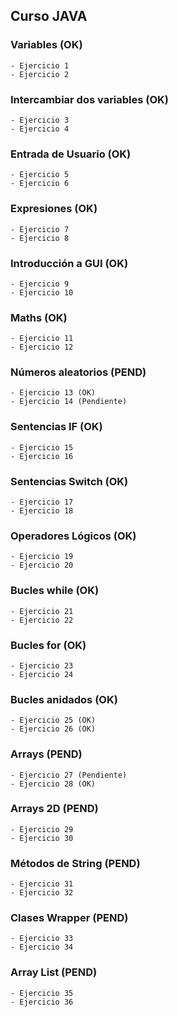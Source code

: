 ## Curso JAVA

### Variables (OK)

    - Ejercicio 1
    - Ejercicio 2

### Intercambiar dos variables (OK)

    - Ejercicio 3
    - Ejercicio 4

### Entrada de Usuario (OK)

    - Ejercicio 5
    - Ejercicio 6

### Expresiones (OK)

    - Ejercicio 7
    - Ejercicio 8

### Introducción a GUI (OK)

    - Ejercicio 9
    - Ejercicio 10

### Maths (OK)

    - Ejercicio 11
    - Ejercicio 12

### Números aleatorios (PEND)

    - Ejercicio 13 (OK)
    - Ejercicio 14 (Pendiente)

### Sentencias IF (OK)

    - Ejercicio 15
    - Ejercicio 16

### Sentencias Switch (OK)

    - Ejercicio 17
    - Ejercicio 18

### Operadores Lógicos (OK)

    - Ejercicio 19
    - Ejercicio 20

### Bucles while (OK)

    - Ejercicio 21
    - Ejercicio 22

### Bucles for (OK)

    - Ejercicio 23
    - Ejercicio 24

### Bucles anidados (OK)

    - Ejercicio 25 (OK)
    - Ejercicio 26 (OK)

### Arrays (PEND)

    - Ejercicio 27 (Pendiente)
    - Ejercicio 28 (OK)

### Arrays 2D (PEND)

    - Ejercicio 29
    - Ejercicio 30

### Métodos de String (PEND)

    - Ejercicio 31
    - Ejercicio 32

### Clases Wrapper (PEND)

    - Ejercicio 33
    - Ejercicio 34

### Array List (PEND)

    - Ejercicio 35
    - Ejercicio 36
